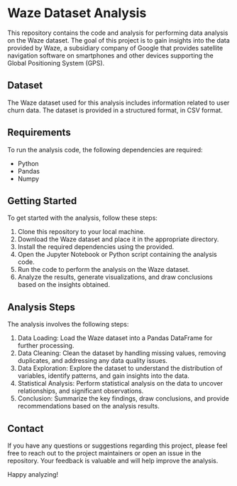 # Waze Dataset Analysis

This repository contains the code and analysis for performing data analysis on the Waze dataset. 
The goal of this project is to gain insights into the data provided by Waze, a subsidiary company of Google that provides satellite navigation software on smartphones and other devices supporting the Global Positioning System (GPS).

## Dataset

The Waze dataset used for this analysis includes information related to user churn data. The dataset is provided in a structured format, in CSV format. 

## Requirements

To run the analysis code, the following dependencies are required:

- Python 
- Pandas 
- Numpy 

## Getting Started

To get started with the analysis, follow these steps:

1. Clone this repository to your local machine.
2. Download the Waze dataset and place it in the appropriate directory.
3. Install the required dependencies using the provided.
4. Open the Jupyter Notebook or Python script containing the analysis code.
5. Run the code to perform the analysis on the Waze dataset.
6. Analyze the results, generate visualizations, and draw conclusions based on the insights obtained.

## Analysis Steps

The analysis involves the following steps:

1. Data Loading: Load the Waze dataset into a Pandas DataFrame for further processing.
2. Data Cleaning: Clean the dataset by handling missing values, removing duplicates, and addressing any data quality issues.
3. Data Exploration: Explore the dataset to understand the distribution of variables, identify patterns, and gain insights into the data.
4. Statistical Analysis: Perform statistical analysis on the data to uncover relationships, and significant observations.
5. Conclusion: Summarize the key findings, draw conclusions, and provide recommendations based on the analysis results.

## Contact

If you have any questions or suggestions regarding this project, please feel free to reach out to the project maintainers or open an issue in the repository. Your feedback is valuable and will help improve the analysis.

Happy analyzing!
